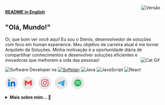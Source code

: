 <img align="right" src="https://img.shields.io/badge/versão-2021.10.31-3666FF" title="Versão" alt="Versão" />

[**README in English**][lang-en]

<h2>"Olá, Mundo!"</h2>

Oi, que bom ver você aqui! Eu sou o Stenio, desenvolvedor de soluções com foco em human experience. Meu objetivo de carreira atual é me tornar Arquiteto de Soluções. Minha motivação é a oportunidade diária de compartilhar conhecimentos e desenvolver soluções eficientes e inovadoras que melhorem a vida das pessoas! <img align="right" src="https://user-images.githubusercontent.com/5713670/87202985-820dcb80-c2b6-11ea-9f56-7ec461c497c3.gif" alt="Cat Gif" style="width: 4rem" />

<img src="https://img.shields.io/badge/Desenvolvedor de Software na-CC6699?" title="Software Developer na" alt="Software Developer na" /> [<img src="https://img.shields.io/badge/Softplan-7900FF" title="Softplan" alt="Softplan" />][softplan] <img src="https://img.shields.io/badge/Java-007396?logo=java&logoColor=f5f5f5" title="Java" alt="Java" /> <img src="https://img.shields.io/badge/JavaScript-F7DF1E?logo=javascript&logoColor=0d1117" title="JavaScript" alt="JavaScript" /> <img src="https://img.shields.io/badge/React-61DAFB?logo=react&logoColor=0d1117" title="React" alt="React" />

<div>

[<img src="./etc/assets/social-linkedin.svg" title="Stenio Almeida" alt="Linkedin" height="42" />][linkedin]&nbsp;&nbsp;
[<img src="./etc/assets/social-gmail.svg" title="stenioas@gmail.com" alt="Gmail" height="42" />][gmail]&nbsp;&nbsp;
[<img src="./etc/assets/social-instagram.svg" title="@stenioas" alt="Instagram" height="42" />][instagram]&nbsp;&nbsp;
[<img src="./etc/assets/social-telegram.svg" title="@stenioas" alt="Telegram" height="42" />][telegram]&nbsp;&nbsp;
[<img src="./etc/assets/social-spotify.svg" title="stenioas" alt="Spotify" height="42" />][spotify]

</div>

<details>
<summary><strong>Mais sobre mim... 📜</strong></summary>
<br/>

```javascript
{
  stenio: {
    nome: "Stenio Almeida",
    pronomes: "He" | "Him",
    idade: 40,
    localizacao: "Fortaleza/CE - Brasil",
    empresa: "Softplan",
    funcao: "Desenvolvedor de Software",
    tecnologias: {
      principais: ["HTML5", "CSS3", "JavaScript", "React", "Styled Components"],
      outras: ["Python", "Shell Script"],
      iniciante: ["Java", "TypeScript", "Node", "GraphQL", "Docker", "AWS"]
    },
    ferramentas: ["Visual Studio Code", "Figma", "Insomnia"],
    aprendendo: ["Java", "React"],
    interesses: ["Rust"],
    trabalhandoEm: "Meu Portfolio",
    pergunteMeSobre: "Qualquer coisa",
    hobbies: ["Tocar violão", "Ouvir música", "Assistir filmes", "Jogar vídeo game", "Cozinhar"],
    corFavorita: "Rosa",
    comidaFavorita: "Macarronada",
    euAmo: ["Linux", "Open Source"],
    fatoEngracado: "Eu faço deliciosas tapiocas com côco!",
    fatoEngracado2: "Ei, eu não sou um objeto... haha!",
  }
}
```

</details>

<!-- links -->

[linkedin]: https://linkedin.com/in/stenioas/
[gmail]: mailto:stenioas@gmail.com
[instagram]: https://instagram.com/stenioas/
[telegram]: https://t.me/stenioas/
[spotify]: https://open.spotify.com/user/stenioas/
[softplan]: https://www.softplan.com.br/
[lang-en]: ./README.en.md
